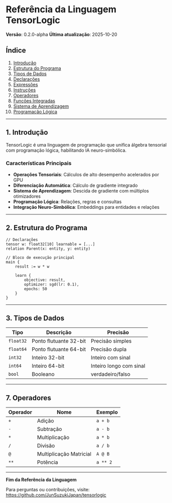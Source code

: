 # Referência da Linguagem TensorLogic

**Versão**: 0.2.0-alpha
**Última atualização**: 2025-10-20

## Índice

1. [Introdução](#introdução)
2. [Estrutura do Programa](#estrutura-do-programa)
3. [Tipos de Dados](#tipos-de-dados)
4. [Declarações](#declarações)
5. [Expressões](#expressões)
6. [Instruções](#instruções)
7. [Operadores](#operadores)
8. [Funções Integradas](#funções-integradas)
9. [Sistema de Aprendizagem](#sistema-de-aprendizagem)
10. [Programação Lógica](#programação-lógica)

---

## 1. Introdução

TensorLogic é uma linguagem de programação que unifica álgebra tensorial com programação lógica, habilitando IA neuro-simbólica.

### Características Principais

- **Operações Tensoriais**: Cálculos de alto desempenho acelerados por GPU
- **Diferenciação Automática**: Cálculo de gradiente integrado
- **Sistema de Aprendizagem**: Descida de gradiente com múltiplos otimizadores
- **Programação Lógica**: Relações, regras e consultas
- **Integração Neuro-Simbólica**: Embeddings para entidades e relações

---

## 2. Estrutura do Programa

```tensorlogic
// Declarações
tensor w: float32[10] learnable = [...]
relation Parent(x: entity, y: entity)

// Bloco de execução principal
main {
    result := w * w

    learn {
        objective: result,
        optimizer: sgd(lr: 0.1),
        epochs: 50
    }
}
```

---

## 3. Tipos de Dados

| Tipo | Descrição | Precisão |
|------|-------------|-----------|
| `float32` | Ponto flutuante 32-bit | Precisão simples |
| `float64` | Ponto flutuante 64-bit | Precisão dupla |
| `int32` | Inteiro 32-bit | Inteiro com sinal |
| `int64` | Inteiro 64-bit | Inteiro longo com sinal |
| `bool` | Booleano | verdadeiro/falso |

---

## 7. Operadores

| Operador | Nome | Exemplo |
|----------|------|---------|
| `+` | Adição | `a + b` |
| `-` | Subtração | `a - b` |
| `*` | Multiplicação | `a * b` |
| `/` | Divisão | `a / b` |
| `@` | Multiplicação Matricial | `A @ B` |
| `**` | Potência | `a ** 2` |

---

**Fim da Referência da Linguagem**

Para perguntas ou contribuições, visite: https://github.com/JunSuzukiJapan/tensorlogic
